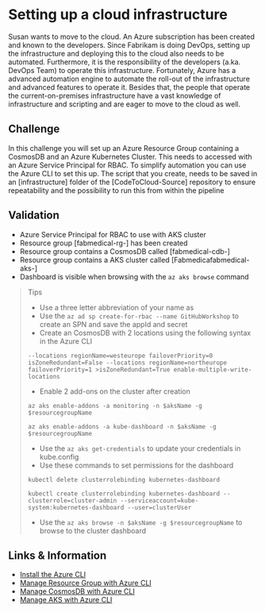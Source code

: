 # Setting up a cloud infrastructure

Susan wants to move to the cloud. An Azure subscription has been created and known to the developers. Since Fabrikam is doing DevOps, setting up the infrastructure and deploying this to the cloud also needs to be automated. Furthermore, it is the responsibility of the developers (a.ka. DevOps Team) to operate this infrastructure. Fortunately, Azure has a advanced automation engine to automate the roll-out of the infrastructure and advanced features to operate it. Besides that, the people that operate the current-on-premises infrastructure have a vast knowledge of infrastructure and scripting and are eager to move to the cloud as well.

## Challenge
In this challenge you will set up an Azure Resource Group containing a CosmosDB and an Azure Kubernetes Cluster. This needs to accessed with an Azure Service Principal for RBAC. To simplify automation you can use the Azure CLI to set this up. The script that you create, needs to be saved in an [infrastructure] folder of the [CodeToCloud-Source] repository to ensure repeatability and the possibility to run this from within the pipeline

## Validation
* Azure Service Principal for RBAC to use with AKS cluster
* Resource group [fabmedical-rg-<studentsuffix>] has been created
* Resource group contains a CosmosDB called [fabmedical-cdb-<studentsuffix>]
* Resource group contains a AKS cluster called [Fabmedicafabmedical-aks-<studentsuffix>]
* Dashboard is visible when browsing with the `az aks browse` command

> Tips
> * Use a three letter abbreviation of your name as <studentsuffix> 
> * Use the `az ad sp create-for-rbac --name GitHubWorkshop` to create an SPN and save the appId and secret
> * Create an CosmosDB with 2 locations using the following syntax in the Azure CLI 
>```
>--locations regionName=westeurope failoverPriority=0 isZoneRedundant=False --locations regionName=northeurope failoverPriority=1 >isZoneRedundant=True enable-multiple-write-locations 
>```
>* Enable 2 add-ons on the cluster after creation 
>```
>az aks enable-addons -a monitoring -n $aksName -g $resourcegroupName
>
>az aks enable-addons -a kube-dashboard -n $aksName -g $resourcegroupName
>```
> * Use the `az aks get-credentials` to update your credentials in kube.config
> * Use these commands to set permissions for the dashboard
> ```
> kubectl delete clusterrolebinding kubernetes-dashboard 
>
> kubectl create clusterrolebinding kubernetes-dashboard --clusterrole=cluster-admin --serviceaccount=kube-system:kubernetes-dashboard --user=clusterUser
> ```
> *  Use the `az aks browse -n $aksName -g $resourcegroupName` to browse to the cluster dashboard

## Links & Information
* [Install the Azure CLI](https://docs.microsoft.com/en-us/cli/azure/install-azure-cli?view=azure-cli-latest)
* [Manage Resource Group with Azure CLI](https://docs.microsoft.com/en-us/cli/azure/group?view=azure-cli-latest)
* [Manage CosmosDB with Azure CLI](https://docs.microsoft.com/en-us/cli/azure/cosmosdb?view=azure-cli-latest)
* [Manage AKS with Azure CLI](https://docs.microsoft.com/en-us/cli/azure/aks?view=azure-cli-latest)
